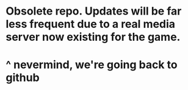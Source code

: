 # Obsolete repo. Updates will be far less frequent due to a real media server now existing for the game.
# ^ nevermind, we're going back to github
